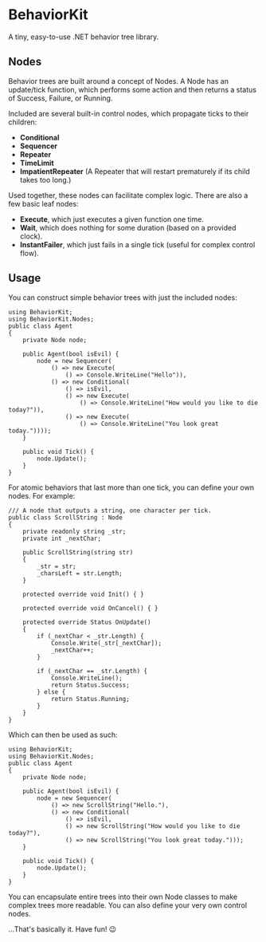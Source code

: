 # BehaviorKit

A tiny, easy-to-use .NET behavior tree library.

## Nodes
Behavior trees are built around a concept of Nodes. A Node has an update/tick function, which performs some action and then returns a status of Success, Failure, or Running.

Included are several built-in control nodes, which propagate ticks to their children:
- **Conditional**
- **Sequencer**
- **Repeater**
- **TimeLimit**
- **ImpatientRepeater** (A Repeater that will restart prematurely if its child takes too long.)

Used together, these nodes can facilitate complex logic. There are also a few basic leaf nodes:
- **Execute**, which just executes a given function one time.
- **Wait**, which does nothing for some duration (based on a provided clock).
- **InstantFailer**, which just fails in a single tick (useful for complex control flow).

## Usage
You can construct simple behavior trees with just the included nodes:
```
using BehaviorKit;
using BehaviorKit.Nodes;
public class Agent
{
    private Node node;
    
    public Agent(bool isEvil) {
        node = new Sequencer(
            () => new Execute(
                () => Console.WriteLine("Hello")),
            () => new Conditional(
                () => isEvil,
                () => new Execute(
                    () => Console.WriteLine("How would you like to die today?")),
                () => new Execute(
                    () => Console.WriteLine("You look great today."))));
    }
    
    public void Tick() {
        node.Update();
    }
}
```

For atomic behaviors that last more than one tick, you can define your own nodes. For example:
```
/// A node that outputs a string, one character per tick.
public class ScrollString : Node
{
    private readonly string _str;
    private int _nextChar;

    public ScrollString(string str)
    {
        _str = str;
        _charsLeft = str.Length;
    }

    protected override void Init() { }

    protected override void OnCancel() { }

    protected override Status OnUpdate()
    {
        if (_nextChar < _str.Length) {
            Console.Write(_str[_nextChar]);
            _nextChar++;
        }

        if (_nextChar == _str.Length) {
            Console.WriteLine();
            return Status.Success;
        } else {
            return Status.Running;
        }
    }
}
```

Which can then be used as such:
```
using BehaviorKit;
using BehaviorKit.Nodes;
public class Agent
{
    private Node node;
    
    public Agent(bool isEvil) {
        node = new Sequencer(
            () => new ScrollString("Hello."),
            () => new Conditional(
                () => isEvil,
                () => new ScrollString("How would you like to die today?"),
                () => new ScrollString("You look great today.")));
    }
    
    public void Tick() {
        node.Update();
    }
}
```

You can encapsulate entire trees into their own Node classes to make complex trees more readable. You can also define your very own control nodes.

...That's basically it. Have fun! 😉

